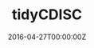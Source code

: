 ---
date: "2016-04-27T00:00:00Z"
external_link: bit.ly/tidyCDISC
image:
  caption: tidyCDISC
focal_point: Smart
summary: An application to explore ADaM datasets using a drag and drop table interface, plotly, and timevis
tags:
  - Shiny
title: tidyCDISC
---
